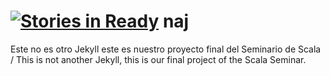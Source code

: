 [![Stories in Ready](https://badge.waffle.io/scalamx/naj.png?label=ready&title=Ready)](https://waffle.io/scalamx/naj)
naj
===

Este no es otro Jekyll este es nuestro proyecto final del Seminario de Scala / This is not another Jekyll, this is our final project of the Scala Seminar.
